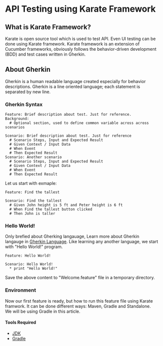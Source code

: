# API Testing using Karate Framework
## What is Karate Framework?
Karate is open source tool which is used to test API. Even UI testing can be done using Karate framework.  Karate framework is an extension of Cucumber frameworks, obviously follows the behavior-driven development (BDD) and test cases written in Gherkin.
## About Gherkin
Gherkin is a human readable language created 	especially for behavior descriptions. Gherkin is a line oriented language; each statement is separated by new line.

### Gherkin Syntax
```cucumber
Feature: Brief description about test. Just for reference.
Background:
  # Optional section, used to define common variable across across scenarios

Scenario: Brief description about test. Just for reference
  # Scenario Steps, Input and Expected Result
  # Given Context / Input Data
  # When Event 
  # Then Expected Result
Scenario: Another scenario
  # Scenario Steps, Input and Expected Result
  # Given Context / Input Data
  # When Event 
  # Then Expected Result
```
Let us start with exmaple: 

```cucumber
Feature: Find the tallest

Scenario: Find the tallest
  # Given John height is 5 ft and Peter height is 6 ft
  # When Find the tallest button clicked 
  # Then John is taller
```
### Hello World!
Only brefied about Gherking langauage, Learn more about Gherkin langauge in [Gherkin Language](https://docs.behat.org/en/v2.5/guides/1.gherkin.html). Like learning any another language, we start with "Hello World!" program.  

```cucumber
Feature: Hello World!

Scenario: Hello World!
  * print "Hello World!"
```
 
Save the above content to "Welcome.feature" file in a temporary directory. 
### Environment
Now our first feature is ready, but how to run this feature file using Karate framwork. It can be done different ways: Maven, Gradle and Standalone. We will be using Gradle in this article.
#### Tools Required

* [JDK](https://www.oracle.com/ca-en/java/technologies/javase-jdk11-downloads.html)
* [Gradle](https://gradle.org/install/)

